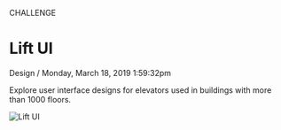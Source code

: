 <p class="type">CHALLENGE</p>

# Lift UI

<p class="meta">Design  /  Monday, March 18, 2019 1:59:32pm</p>

Explore user interface designs for elevators used in buildings with more than 1000 floors.

![Lift UI](https://farooq-agent.web.app/assets/images/works/large/lift.jpg)
